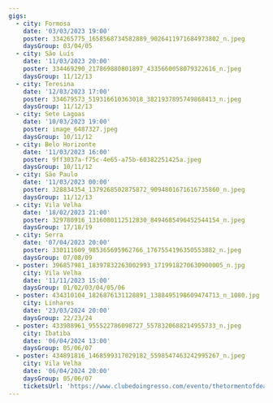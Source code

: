 ```yaml
---
gigs:
  - city: Formosa
    date: '03/03/2023 19:00'
    poster: 334265775_1658568734582889_9026411971684973802_n.jpeg
    daysGroup: 03/04/05
  - city: São Luís
    date: '11/03/2023 20:00'
    poster: 334469290_217869880801897_4335660058079322616_n.jpeg
    daysGroup: 11/12/13
  - city: Teresina
    date: '12/03/2023 17:00'
    poster: 334679573_519316610363018_3821937895749868413_n.jpeg
    daysGroup: 11/12/13
  - city: Sete Lagoas
    date: '10/03/2023 19:00'
    poster: image_6487327.jpeg
    daysGroup: 10/11/12
  - city: Belo Horizonte
    date: '11/03/2023 16:00'
    poster: 9ff3037a-f75c-4e65-a75b-60382251425a.jpeg
    daysGroup: 10/11/12
  - city: São Paulo
    date: '11/03/2023 00:00'
    poster: 328834354_1379268502875872_9094801671616735860_n.jpeg
    daysGroup: 11/12/13
  - city: Vila Velha
    date: '18/02/2023 21:00'
    poster: 329780916_1316080112512830_8494685496452544154_n.jpeg
    daysGroup: 17/18/19
  - city: Serra
    date: '07/04/2023 20:00'
    poster: 330111609_985365695962766_1767554196350553882_n.jpeg
    daysGroup: 07/08/09
  - poster: 396857981_18397832263002993_1719918270630900005_n.jpg
    city: Vila Velha
    date: '11/11/2023 15:00'
    daysGroup: 01/02/03/04/05/06
  - poster: 434310104_1826876131128891_1388495198609474713_n_1080.jpg
    city: Linhares
    date: '23/03/2024 20:00'
    daysGroup: 22/23/24
  - poster: 433988961_955522786098727_5578320688214955733_n.jpeg
    city: Ibatiba
    date: '06/04/2024 13:00'
    daysGroup: 05/06/07
  - poster: 434891816_1468599317029182_5598547463242995267_n.jpeg
    city: Vila Velha
    date: '06/04/2024 20:00'
    daysGroup: 05/06/07
    ticketsUrl: 'https://www.clubedoingresso.com/evento/thetormentofdead-06-04'
---
```


